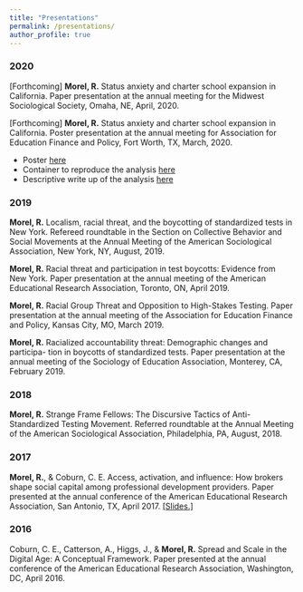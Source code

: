 ```yaml
---
title: "Presentations"
permalink: /presentations/
author_profile: true
---
```


### 2020

[Forthcoming] **Morel, R.** Status anxiety and charter school expansion in California. Paper presentation at the annual meeting for the Midwest Sociological Society, Omaha, NE, April, 2020.

[Forthcoming] **Morel, R.** Status anxiety and charter school expansion in California. Poster presentation at the annual meeting for Association for Education Finance and Policy, Fort Worth, TX, March, 2020.

- Poster [here](https://ramorel.github.io/files/aefp_poster.png)
- Container to reproduce the analysis [here](https://osf.io/wbrdq/)
- Descriptive write up of the analysis [here](https://ramorel.github.io/files/aefp_detailed.html)

### 2019 

**Morel, R.** Localism, racial threat, and the boycotting of standardized tests in New York. Refereed roundtable in the Section on Collective Behavior and Social Movements at the Annual Meeting of the American Sociological Association, New York, NY, August, 2019.

**Morel, R.** Racial threat and participation in test boycotts: Evidence from New York. Paper presentation at the annual meeting of the American Educational Research Association, Toronto, ON, April 2019.

**Morel, R.** Racial Group Threat and Opposition to High-Stakes Testing. Paper presentation at the annual meeting of the Association for Education Finance and Policy, Kansas City, MO, March 2019.

**Morel, R.** Racialized accountability threat: Demographic changes and participa- tion in boycotts of standardized tests. Paper presentation at the annual meeting of the Sociology of Education Association, Monterey, CA, February 2019.

### 2018
**Morel, R.** Strange Frame Fellows: The Discursive Tactics of
Anti-Standardized Testing Movement. Referred roundtable at the Annual Meeting of the American Sociological Association, Philadelphia, PA, August, 2018.

### 2017 
**Morel, R.**, & Coburn, C. E. Access, activation, and influence: How brokers shape social capital among professional development providers. Paper presented at the annual conference of the American Educational Research Association, San Antonio, TX, April 2017. [[Slides.]](http://ramorel.github.io/files/AERA_2017.pdf)

### 2016
Coburn, C. E., Catterson, A., Higgs, J., & **Morel, R.** Spread
and Scale in the Digital Age: A Conceptual Framework. Paper presented at the annual conference of the American Educational Research Association, Washington, DC, April 2016.
